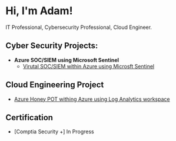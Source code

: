 <h1>Hi, I'm Adam! </h1>IT Professional, Cybersecurity Professional, Cloud Engineer. 

<h2>Cyber Security Projects:</h2>

- <b>Azure SOC/SIEM using Microsoft Sentinel</b>
  - [Virutal SOC/SIEM within Azure using Microsft Sentinel](https://github.com/joshuaadamballew/AzureSoc)


<h2>Cloud Engineering Project</h2>

- [Azure Honey POT withing Azure using Log Analytics workspace](https://github.com/joshuaadamballew/AzureSoc)
  

<h2> Certification </h2>

- [Comptia Security +] In Progress



[linkedin]: https://linkedin.com/in/joshmadakor


